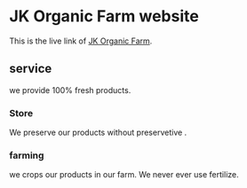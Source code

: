 # JK Organic Farm website

This is the live link of [JK Organic Farm](https://gallant-davinci-c16e60.netlify.app/).

## service

we provide 100% fresh products.

### Store

We preserve our products without preservetive .

### farming

we crops our products in our farm. We never ever use fertilize.

